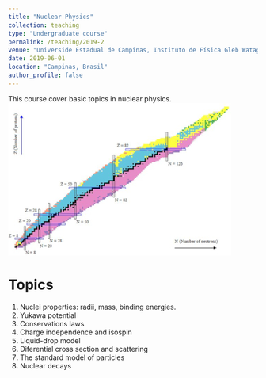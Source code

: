 ```yaml
---
title: "Nuclear Physics"
collection: teaching
type: "Undergraduate course"
permalink: /teaching/2019-2
venue: "Universide Estadual de Campinas, Instituto de Física Gleb Wataghin"
date: 2019-06-01
location: "Campinas, Brasil"
author_profile: false
---
```


This course cover basic topics in nuclear physics.
<br/><img src='/images/teaching/chart-nuclides.jpg'>

Topics
======
1. Nuclei properties: radii, mass, binding energies.
2. Yukawa potential
3. Conservations laws
4. Charge independence and isospin
5. Liquid-drop model
6. Diferential cross section and scattering
7. The standard model of particles
8. Nuclear decays


